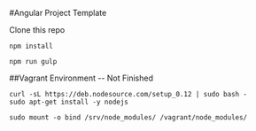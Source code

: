 #Angular Project Template

Clone this repo

```
npm install
```

```
npm run gulp
```

##Vagrant Environment -- Not Finished
```
curl -sL https://deb.nodesource.com/setup_0.12 | sudo bash -
sudo apt-get install -y nodejs
```

```
sudo mount -o bind /srv/node_modules/ /vagrant/node_modules/
```